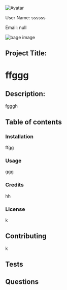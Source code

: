  
 
![Avatar](https://avatars2.githubusercontent.com/u/66435?v=4)
 
User Name: ssssss
 
Email: null


![bage image](https://img.shields.io/static/v1?label=Version&message=fghjjj&color=<COLOR>) 
## Project Title:

 # ffggg 
 
## Description: 

 fgggh 
 
## Table of contents
 
### Installation

 ffgg
 

### Usage
 
 ggg
 
### Credits 
 
 hh
 
### License 
 
 k
 
## Contributing 
 
 k
 
## Tests 
 
 
 
## Questions 
 
 